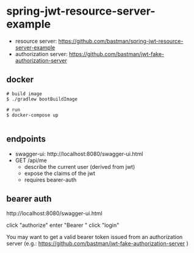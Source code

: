 # spring-jwt-resource-server-example

- resource server: https://github.com/bastman/spring-jwt-resource-server-example
- authorization server: https://github.com/bastman/jwt-fake-authorization-server

## docker

```
# build image
$ ./gradlew bootBuildImage

# run 
$ docker-compose up


```

## endpoints

- swagger-ui: http://localhost:8080/swagger-ui.html
- GET /api/me
    - describe the current user (derived from jwt)
    - expose the claims of the jwt
    - requires bearer-auth
    
## bearer auth

http://localhost:8080/swagger-ui.html

click "authorize"
enter "Bearer <your token>"
click "login"

You may want to get a valid bearer token issued from an authorization server
(e.g.: https://github.com/bastman/jwt-fake-authorization-server )


